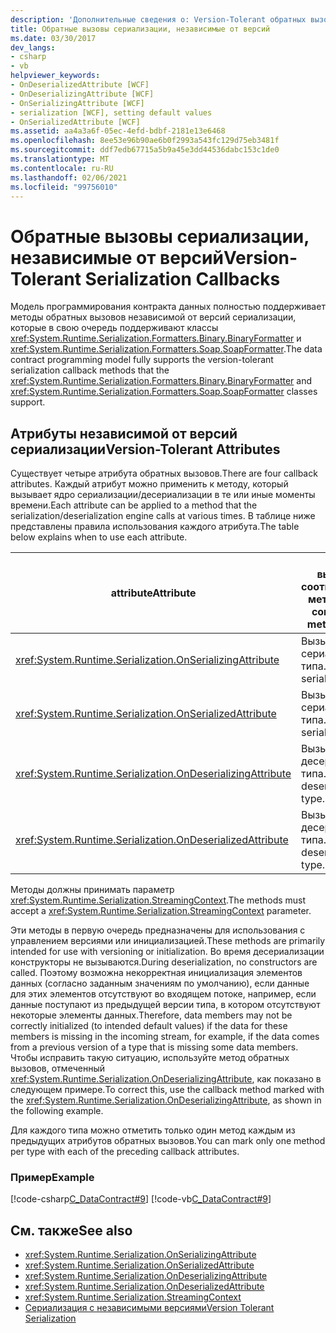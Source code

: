 ```yaml
---
description: 'Дополнительные сведения о: Version-Tolerant обратных вызовов сериализации'
title: Обратные вызовы сериализации, независимые от версий
ms.date: 03/30/2017
dev_langs:
- csharp
- vb
helpviewer_keywords:
- OnDeserializedAttribute [WCF]
- OnDeserializingAttribute [WCF]
- OnSerializingAttribute [WCF]
- serialization [WCF], setting default values
- OnSerializedAttribute [WCF]
ms.assetid: aa4a3a6f-05ec-4efd-bdbf-2181e13e6468
ms.openlocfilehash: 8ee53e96b90ae6b0f2993a543fc129d75eb3481f
ms.sourcegitcommit: ddf7edb67715a5b9a45e3dd44536dabc153c1de0
ms.translationtype: MT
ms.contentlocale: ru-RU
ms.lasthandoff: 02/06/2021
ms.locfileid: "99756010"
---
```

# <a name="version-tolerant-serialization-callbacks"></a><span data-ttu-id="e7d6d-103">Обратные вызовы сериализации, независимые от версий</span><span class="sxs-lookup"><span data-stu-id="e7d6d-103">Version-Tolerant Serialization Callbacks</span></span>

<span data-ttu-id="e7d6d-104">Модель программирования контракта данных полностью поддерживает методы обратных вызовов независимой от версий сериализации, которые в свою очередь поддерживают классы <xref:System.Runtime.Serialization.Formatters.Binary.BinaryFormatter> и <xref:System.Runtime.Serialization.Formatters.Soap.SoapFormatter>.</span><span class="sxs-lookup"><span data-stu-id="e7d6d-104">The data contract programming model fully supports the version-tolerant serialization callback methods that the <xref:System.Runtime.Serialization.Formatters.Binary.BinaryFormatter> and <xref:System.Runtime.Serialization.Formatters.Soap.SoapFormatter> classes support.</span></span>  
  
## <a name="version-tolerant-attributes"></a><span data-ttu-id="e7d6d-105">Атрибуты независимой от версий сериализации</span><span class="sxs-lookup"><span data-stu-id="e7d6d-105">Version-Tolerant Attributes</span></span>  

 <span data-ttu-id="e7d6d-106">Существует четыре атрибута обратных вызовов.</span><span class="sxs-lookup"><span data-stu-id="e7d6d-106">There are four callback attributes.</span></span> <span data-ttu-id="e7d6d-107">Каждый атрибут можно применить к методу, который вызывает ядро сериализации/десериализации в те или иные моменты времени.</span><span class="sxs-lookup"><span data-stu-id="e7d6d-107">Each attribute can be applied to a method that the serialization/deserialization engine calls at various times.</span></span> <span data-ttu-id="e7d6d-108">В таблице ниже представлены правила использования каждого атрибута.</span><span class="sxs-lookup"><span data-stu-id="e7d6d-108">The table below explains when to use each attribute.</span></span>  
  
|<span data-ttu-id="e7d6d-109">attribute</span><span class="sxs-lookup"><span data-stu-id="e7d6d-109">Attribute</span></span>|<span data-ttu-id="e7d6d-110">Когда вызывается соответствующий метод</span><span class="sxs-lookup"><span data-stu-id="e7d6d-110">When the corresponding method is called</span></span>|  
|---------------|---------------------------------------------|  
|<xref:System.Runtime.Serialization.OnSerializingAttribute>|<span data-ttu-id="e7d6d-111">Вызывается перед сериализацией типа.</span><span class="sxs-lookup"><span data-stu-id="e7d6d-111">Called before serializing the type.</span></span>|  
|<xref:System.Runtime.Serialization.OnSerializedAttribute>|<span data-ttu-id="e7d6d-112">Вызывается после сериализации типа.</span><span class="sxs-lookup"><span data-stu-id="e7d6d-112">Called after serializing the type.</span></span>|  
|<xref:System.Runtime.Serialization.OnDeserializingAttribute>|<span data-ttu-id="e7d6d-113">Вызывается перед десериализацией типа.</span><span class="sxs-lookup"><span data-stu-id="e7d6d-113">Called before deserializing the type.</span></span>|  
|<xref:System.Runtime.Serialization.OnDeserializedAttribute>|<span data-ttu-id="e7d6d-114">Вызывается после десериализации типа.</span><span class="sxs-lookup"><span data-stu-id="e7d6d-114">Called after deserializing the type.</span></span>|  
  
 <span data-ttu-id="e7d6d-115">Методы должны принимать параметр <xref:System.Runtime.Serialization.StreamingContext>.</span><span class="sxs-lookup"><span data-stu-id="e7d6d-115">The methods must accept a <xref:System.Runtime.Serialization.StreamingContext> parameter.</span></span>  
  
 <span data-ttu-id="e7d6d-116">Эти методы в первую очередь предназначены для использования с управлением версиями или инициализацией.</span><span class="sxs-lookup"><span data-stu-id="e7d6d-116">These methods are primarily intended for use with versioning or initialization.</span></span> <span data-ttu-id="e7d6d-117">Во время десериализации конструкторы не вызываются.</span><span class="sxs-lookup"><span data-stu-id="e7d6d-117">During deserialization, no constructors are called.</span></span> <span data-ttu-id="e7d6d-118">Поэтому возможна некорректная инициализация элементов данных (согласно заданным значениям по умолчанию), если данные для этих элементов отсутствуют во входящем потоке, например, если данные поступают из предыдущей версии типа, в котором отсутствуют некоторые элементы данных.</span><span class="sxs-lookup"><span data-stu-id="e7d6d-118">Therefore, data members may not be correctly initialized (to intended default values) if the data for these members is missing in the incoming stream, for example, if the data comes from a previous version of a type that is missing some data members.</span></span> <span data-ttu-id="e7d6d-119">Чтобы исправить такую ситуацию, используйте метод обратных вызовов, отмеченный <xref:System.Runtime.Serialization.OnDeserializingAttribute>, как показано в следующем примере.</span><span class="sxs-lookup"><span data-stu-id="e7d6d-119">To correct this, use the callback method marked with the <xref:System.Runtime.Serialization.OnDeserializingAttribute>, as shown in the following example.</span></span>  
  
 <span data-ttu-id="e7d6d-120">Для каждого типа можно отметить только один метод каждым из предыдущих атрибутов обратных вызовов.</span><span class="sxs-lookup"><span data-stu-id="e7d6d-120">You can mark only one method per type with each of the preceding callback attributes.</span></span>  
  
### <a name="example"></a><span data-ttu-id="e7d6d-121">Пример</span><span class="sxs-lookup"><span data-stu-id="e7d6d-121">Example</span></span>  

 [!code-csharp[C_DataContract#9](../../../../samples/snippets/csharp/VS_Snippets_CFX/c_datacontract/cs/source.cs#9)]
 [!code-vb[C_DataContract#9](../../../../samples/snippets/visualbasic/VS_Snippets_CFX/c_datacontract/vb/source.vb#9)]  
  
## <a name="see-also"></a><span data-ttu-id="e7d6d-122">См. также</span><span class="sxs-lookup"><span data-stu-id="e7d6d-122">See also</span></span>

- <xref:System.Runtime.Serialization.OnSerializingAttribute>
- <xref:System.Runtime.Serialization.OnSerializedAttribute>
- <xref:System.Runtime.Serialization.OnDeserializingAttribute>
- <xref:System.Runtime.Serialization.OnDeserializedAttribute>
- <xref:System.Runtime.Serialization.StreamingContext>
- [<span data-ttu-id="e7d6d-123">Сериализация с независимыми версиями</span><span class="sxs-lookup"><span data-stu-id="e7d6d-123">Version Tolerant Serialization</span></span>](../../../standard/serialization/version-tolerant-serialization.md)
